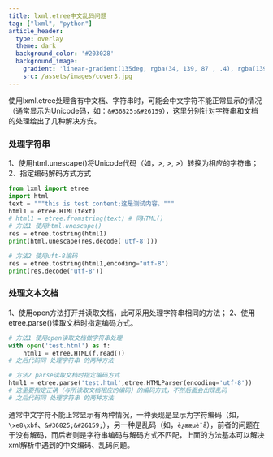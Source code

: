 ```yaml
---
title: lxml.etree中文乱码问题
tag: ["lxml", "python"]
article_header:
  type: overlay
  theme: dark
  background_color: '#203028'
  background_image:
    gradient: 'linear-gradient(135deg, rgba(34, 139, 87 , .4), rgba(139, 34, 139, .4))'
    src: /assets/images/cover3.jpg
---
```


使用lxml.etree处理含有中文档、字符串时，可能会中文字符不能正常显示的情况（通常显示为Unicode码，如：`&#36825;&#26159`），这里分别针对字符串和文档的处理给出了几种解决方安。
<!--more-->

### 处理字符串
1、使用html.unescape()将Unicode代码（如，&gt;, &#62;, &#x3e;）转换为相应的字符串；
2、指定编码解码方式方式

   ```python
   from lxml import etree
   import html
   text = """this is test content;这是测试内容。"""
   html1 = etree.HTML(text)
   # html1 = etree.fromstring(text) # 同HTML()
   # 方法1 使用html.unescape()
   res = etree.tostring(html1)
   print(html.unescape(res.decode('utf-8')))
   
   # 方法2 使用uft-8编码
   res = etree.tostring(html1,encoding="utf-8")
   print(res.decode('utf-8'))
   ```

### 处理文本文档
1、使用open方法打开并读取文档，此可采用处理字符串相同的方法；
2、使用etree.parse()读取文档时指定编码方式。

   ```python
   # 方法1 使用open读取文档做字符串处理
   with open('test.html') as f:
       html1 = etree.HTML(f.read())
   # 之后代码同 处理字符串 的两种方法
   
   # 方法2 parse读取文档时指定编码方式
   html1 = etree.parse('test.html',etree.HTMLParser(encoding='utf-8'))
   # 这里要指定正确（与所读取文档相应的编码）的编码方式，不然后面会出现乱码
   # 之后代码同 处理字符串 的两种方法
   ```
通常中文字符不能正常显示有两种情况，一种表现是显示为字符编码（如，`\xe8\xbf`、`&#36825;&#26159;`），另一种是乱码（如，`è¿ææµè¯å`），前者的问题在于没有解码，而后者则是字符串编码与解码方式不匹配，上面的方法基本可以解决xml解析中遇到的中文编码、乱码问题。